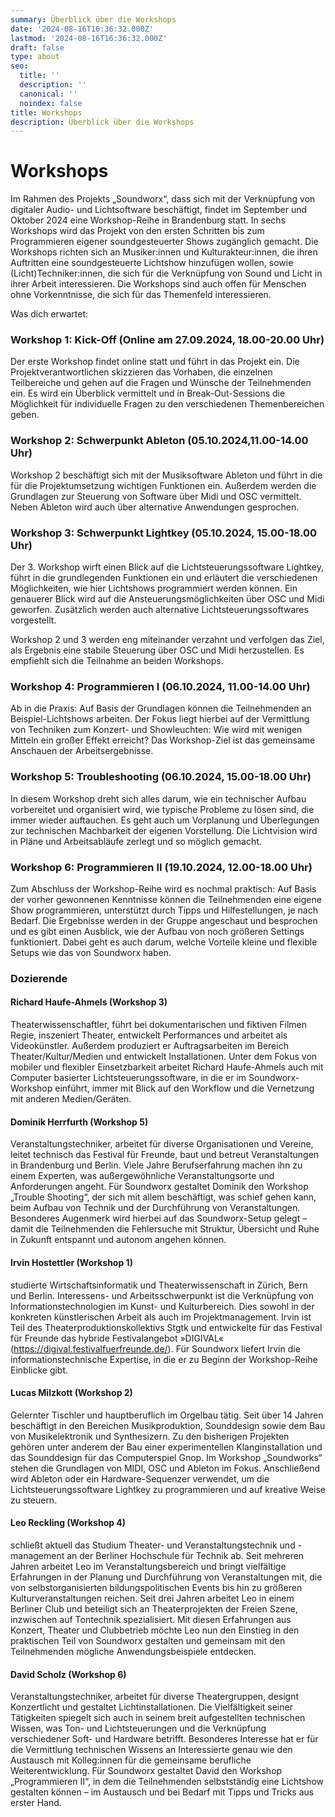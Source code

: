 ```yaml
---
summary: Überblick über die Workshops
date: '2024-08-16T16:36:32.000Z'
lastmod: '2024-08-16T16:36:32.000Z'
draft: false
type: about
seo:
  title: ''
  description: ''
  canonical: ''
  noindex: false
title: Workshops
description: Überblick über die Workshops
---
```


# Workshops

Im Rahmen des Projekts „Soundworx“, dass sich mit der Verknüpfung von digitaler Audio- und Lichtsoftware beschäftigt, findet im September und Oktober 2024 eine Workshop-Reihe in Brandenburg statt. In sechs Workshops wird das Projekt von den ersten Schritten bis zum Programmieren eigener soundgesteuerter Shows zugänglich gemacht. Die Workshops richten sich an Musiker:innen und Kulturakteur:innen, die ihren Auftritten eine soundgesteuerte Lichtshow hinzufügen wollen, sowie (Licht)Techniker:innen, die sich für die Verknüpfung von Sound und Licht in ihrer Arbeit interessieren. Die Workshops sind auch offen für Menschen ohne Vorkenntnisse, die sich für das Themenfeld interessieren.

Was dich erwartet:

### Workshop 1: Kick-Off (Online am 27.09.2024, 18.00-20.00 Uhr)

Der erste Workshop findet online statt und führt in das Projekt ein. Die Projektverantwortlichen skizzieren das Vorhaben, die einzelnen Teilbereiche und gehen auf die Fragen und Wünsche der Teilnehmenden ein. Es wird ein Überblick vermittelt und in Break-Out-Sessions die Möglichkeit für individuelle Fragen zu den verschiedenen Themenbereichen geben.

### Workshop 2: Schwerpunkt Ableton (05.10.2024,11.00-14.00 Uhr)

Workshop 2 beschäftigt sich mit der Musiksoftware Ableton und führt in die für die Projektumsetzung wichtigen Funktionen ein. Außerdem werden die Grundlagen zur Steuerung von Software über Midi und OSC vermittelt. Neben Ableton wird auch über alternative Anwendungen gesprochen.

### Workshop 3: Schwerpunkt Lightkey (05.10.2024, 15.00-18.00 Uhr)

Der 3. Workshop wirft einen Blick auf die Lichtsteuerungssoftware Lightkey, führt in die grundlegenden Funktionen ein und erläutert die verschiedenen Möglichkeiten, wie hier Lichtshows programmiert werden können. Ein genauerer Blick wird auf die Ansteuerungsmöglichkeiten über OSC und Midi geworfen. Zusätzlich werden auch alternative Lichtsteuerungssoftwares vorgestellt.

Workshop 2 und 3 werden eng miteinander verzahnt und verfolgen das Ziel, als Ergebnis eine stabile Steuerung über OSC und Midi herzustellen. Es empfiehlt sich die Teilnahme an beiden Workshops.

### Workshop 4: Programmieren I (06.10.2024, 11.00-14.00 Uhr)

Ab in die Praxis: Auf Basis der Grundlagen können die Teilnehmenden an Beispiel-Lichtshows arbeiten. Der Fokus liegt hierbei auf der Vermittlung von Techniken zum Konzert- und Showleuchten: Wie wird mit wenigen Mitteln ein großer Effekt erreicht? Das Workshop-Ziel ist das gemeinsame Anschauen der Arbeitsergebnisse.

### Workshop 5: Troubleshooting (06.10.2024, 15.00-18.00 Uhr)

In diesem Workshop dreht sich alles darum, wie ein technischer Aufbau vorbereitet und organisiert wird, wie typische Probleme zu lösen sind, die immer wieder auftauchen. Es geht auch um Vorplanung und Überlegungen zur technischen Machbarkeit der eigenen Vorstellung. Die Lichtvision wird in Pläne und Arbeitsabläufe zerlegt und so möglich gemacht.

### Workshop 6: Programmieren II (19.10.2024, 12.00-18.00 Uhr)

Zum Abschluss der Workshop-Reihe wird es nochmal praktisch: Auf Basis der vorher gewonnenen Kenntnisse können die Teilnehmenden eine eigene Show programmieren, unterstützt durch Tipps und Hilfestellungen, je nach Bedarf. Die Ergebnisse werden in der Gruppe angeschaut und besprochen und es gibt einen Ausblick, wie der Aufbau von noch größeren Settings funktioniert. Dabei geht es auch darum, welche Vorteile kleine und flexible Setups wie das von Soundworx haben.



### Dozierende

#### Richard Haufe-Ahmels (Workshop 3)

Theaterwissenschaftler, führt bei dokumentarischen und fiktiven Filmen Regie, inszeniert Theater, entwickelt Performances und arbeitet als Videokünstler. Außerdem produziert er Auftragsarbeiten im Bereich Theater/Kultur/Medien und entwickelt Installationen. Unter dem Fokus von mobiler und flexibler Einsetzbarkeit arbeitet Richard Haufe-Ahmels auch mit Computer basierter Lichtsteuerungssoftware, in die er im Soundworx-Workshop einführt, immer mit Blick auf den Workflow und die Vernetzung mit anderen Medien/Geräten.

#### Dominik Herrfurth (Workshop 5)

Veranstaltungstechniker, arbeitet für diverse Organisationen und Vereine, leitet technisch das Festival für Freunde, baut und betreut Veranstaltungen in Brandenburg und Berlin. Viele Jahre Berufserfahrung machen ihn zu einem Experten, was außergewöhnliche Veranstaltungsorte und Anforderungen angeht. Für Soundworx gestaltet Dominik den Workshop „Trouble Shooting“, der sich mit allem beschäftigt, was schief gehen kann, beim Aufbau von Technik und der Durchführung von Veranstaltungen. Besonderes Augenmerk wird hierbei auf das Soundworx-Setup gelegt – damit die Teilnehmenden die Fehlersuche mit Struktur, Übersicht und Ruhe in Zukunft entspannt und autonom angehen können.&#x20;

#### Irvin Hostettler (Workshop 1)

studierte Wirtschaftsinformatik und Theaterwissenschaft in Zürich, Bern und Berlin. Interessens- und Arbeitsschwerpunkt ist die Verknüpfung von Informationstechnologien im Kunst- und Kulturbereich. Dies sowohl in der konkreten künstlerischen Arbeit als auch im Projektmanagement. Irvin ist Teil des Theaterproduktionskollektivs Stgtk und entwickelte für das Festival für Freunde das hybride Festivalangebot »DIGIVAL« (https://digival.festivalfuerfreunde.de/). Für Soundworx liefert Irvin die informationstechnische Expertise, in die er zu Beginn der Workshop-Reihe Einblicke gibt.&#x20;

#### Lucas Milzkott (Workshop 2)

Gelernter Tischler und hauptberuflich im Orgelbau tätig. Seit über 14 Jahren beschäftigt in den Bereichen Musikproduktion, Sounddesign sowie dem Bau von Musikelektronik und Synthesizern. Zu den bisherigen Projekten gehören unter anderem der Bau einer experimentellen Klanginstallation und das Sounddesign für das Computerspiel Gnop. Im Workshop „Soundworks“ stehen die Grundlagen von MIDI, OSC und Ableton im Fokus. Anschließend wird Ableton oder ein Hardware-Sequenzer verwendet, um die Lichtsteuerungssoftware Lightkey zu programmieren und auf kreative Weise zu steuern.

#### Leo Reckling (Workshop 4)

schließt aktuell das Studium Theater- und Veranstaltungstechnik und -management an der Berliner Hochschule für Technik ab. Seit mehreren Jahren arbeitet Leo im Veranstaltungsbereich und bringt vielfältige Erfahrungen in der Planung und Durchführung von Veranstaltungen mit, die von selbstorganisierten bildungspolitischen Events bis hin zu größeren Kulturveranstaltungen reichen. Seit drei Jahren arbeitet Leo in einem Berliner Club und beteiligt sich an Theaterprojekten der Freien Szene, inzwischen auf Tontechnik spezialisiert. Mit diesen Erfahrungen aus Konzert, Theater und Clubbetrieb möchte Leo nun den Einstieg in den praktischen Teil von Soundworx gestalten und gemeinsam mit den Teilnehmenden mögliche Anwendungsbeispiele entdecken.

#### David Scholz (Workshop 6)

Veranstaltungstechniker, arbeitet für diverse Theatergruppen, designt Konzertlicht und gestaltet Lichtinstallationen.  Die Vielfältigkeit seiner Tätigkeiten spiegelt sich auch in seinem breit aufgestellten technischen Wissen, was Ton- und Lichtsteuerungen und die Verknüpfung verschiedener Soft- und Hardware betrifft. Besonderes Interesse hat er für die Vermittlung technischen Wissens an Interessierte genau wie den Austausch mit Kolleg:innen für die gemeinsame berufliche Weiterentwicklung. Für Soundworx gestaltet David den Workshop „Programmieren II“, in dem die Teilnehmenden selbstständig eine Lichtshow gestalten können – im Austausch und bei Bedarf mit Tipps und Tricks aus erster Hand.

```
```
